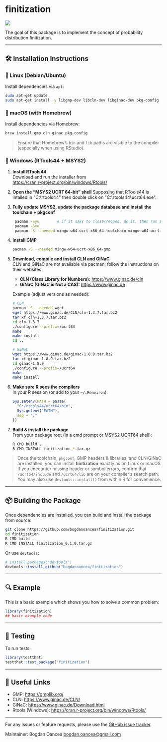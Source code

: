 # finitization

<!-- badges: start -->
[![](https://github.com/bogdanoancea/finitization/actions/workflows/R-CMD-check.yml/badge.svg)](https://github.com/bogdanoancea/finitization/actions/workflows/R-CMD-check.yml)
<!-- badges: end -->

The goal of this package is to implement the concept of probability distribution finitization.

---

## 🛠 Installation Instructions

### 🔹 Linux (Debian/Ubuntu)
Install dependencies via `apt`:

```bash
sudo apt-get update
sudo apt-get install -y libgmp-dev libcln-dev libginac-dev pkg-config
```

### 🔹 macOS (with Homebrew)
Install dependencies via Homebrew:

```bash
brew install gmp cln ginac pkg-config
```

> Ensure that Homebrew’s `bin` and `lib` paths are visible to the compiler (especially when using RStudio).

### 🔹 Windows  (RTools44 + MSYS2)
1. **Install RTools44**  
   Download and run the installer from  
   https://cran.r-project.org/bin/windows/Rtools/

2. **Open the “MSYS2 UCRT 64‑bit” shell** 
   Supposing that RTools44 is intalled in "C:\rtools44" then double click on "C:\rtools44\ucrt64.exe". 
   
3. **Fully update MSYS2, update the package database and install the toolchain + pkgconf**  
   ```bash
    pacman -Syu        # if it asks to close/reopen, do it, then run again:
    pacman -Syu
    pacman -S --needed mingw-w64-ucrt-x86_64-toolchain mingw-w64-ucrt-x86_64-pkgconf
   ```

4. **Install GMP**  
   ```bash
   pacman -S --needed mingw-w64-ucrt-x86_64-gmp
   ```

5. **Download, compile and install CLN and GiNaC**  
   CLN and GiNaC are not available via pacman; follow the instructions on their websites:  
   - **CLN (Class Library for Numbers):** https://www.ginac.de/cln  
   - **GiNaC (GiNaC is Not a CAS):** https://www.ginac.de  

   Example (adjust versions as needed):  
   ```bash
   # CLN
   pacman -S --needed wget
   wget https://www.ginac.de/CLN/cln-1.3.7.tar.bz2
   tar xf cln-1.3.7.tar.bz2
   cd cln-1.3.7
   ./configure --prefix=/ucrt64
   make
   make install
   cd ..

   # GiNaC
   wget https://www.ginac.de/ginac-1.8.9.tar.bz2
   tar xf ginac-1.8.9.tar.bz2
   cd ginac-1.8.9
   ./configure --prefix=/ucrt64
   make
   make install
   ```

6. **Make sure R sees the compilers**  
   In your R session (or add to your `~/.Renviron`):
   ```r
   Sys.setenv(PATH = paste(
     "C:/rtools44/ucrt64/bin",
     Sys.getenv("PATH"),
     sep = ";"
   ))
   ```

7. **Build & install the package**  
   From your package root (in a cmd prompt or MSYS2 UCRT64 shell):
   ```bash
   R CMD build .
   R CMD INSTALL finitization_*.tar.gz
   ```

> Once the toolchain, `pkgconf`, GMP headers & libraries, and CLN/GiNaC are installed, you can install **finitization** exactly as on Linux or macOS.  
> If you encounter missing header or symbol errors, confirm that `/ucrt64/include` and `/ucrt64/lib` are on your compiler’s search path.  
> You may also use `devtools::install()` from within R for convenience.

---

## 📦 Building the Package

Once dependencies are installed, you can build and install the package from source:

```bash
git clone https://github.com/bogdanoancea/finitization.git
cd finitization
R CMD build .
R CMD INSTALL finitization_0.1.0.tar.gz
```

Or use `devtools`:

```r
# install.packages("devtools")
devtools::install_github("bogdanoancea/finitization")
```

---

## 🔍 Example

This is a basic example which shows you how to solve a common problem:

```r
library(finitization)
## basic example code
```

---

## 🧪 Testing

To run tests:

```r
library(testthat)
testthat::test_package("finitization")
```

---

## 🔗 Useful Links
- GMP: https://gmplib.org/
- CLN: https://www.ginac.de/CLN/
- GiNaC: https://www.ginac.de/Download.html
- Rtools (Windows): https://cran.r-project.org/bin/windows/Rtools/

---

For any issues or feature requests, please use the [GitHub issue tracker](https://github.com/bogdanoancea/finitization/issues).

Maintainer: Bogdan Oancea <bogdan.oancea@gmail.com>

